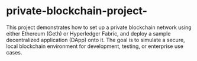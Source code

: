 # private-blockchain-project-
This project demonstrates how to set up a private blockchain network using either Ethereum (Geth) or Hyperledger Fabric, and deploy a sample decentralized application (DApp) onto it. The goal is to simulate a secure, local blockchain environment for development, testing, or enterprise use cases.
